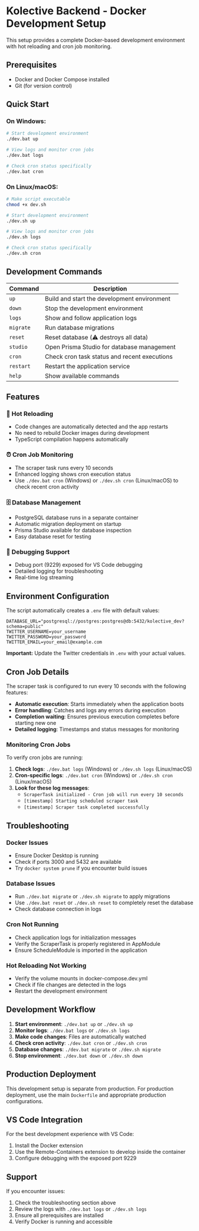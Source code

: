 # Kolective Backend - Docker Development Setup

This setup provides a complete Docker-based development environment with hot reloading and cron job monitoring.

## Prerequisites

- Docker and Docker Compose installed
- Git (for version control)

## Quick Start

### On Windows:
```bash
# Start development environment
./dev.bat up

# View logs and monitor cron jobs
./dev.bat logs

# Check cron status specifically
./dev.bat cron
```

### On Linux/macOS:
```bash
# Make script executable
chmod +x dev.sh

# Start development environment
./dev.sh up

# View logs and monitor cron jobs
./dev.sh logs

# Check cron status specifically
./dev.sh cron
```

## Development Commands

| Command | Description |
|---------|-------------|
| `up` | Build and start the development environment |
| `down` | Stop the development environment |
| `logs` | Show and follow application logs |
| `migrate` | Run database migrations |
| `reset` | Reset database (⚠️ destroys all data) |
| `studio` | Open Prisma Studio for database management |
| `cron` | Check cron task status and recent executions |
| `restart` | Restart the application service |
| `help` | Show available commands |

## Features

### 🔄 Hot Reloading
- Code changes are automatically detected and the app restarts
- No need to rebuild Docker images during development
- TypeScript compilation happens automatically

### ⏰ Cron Job Monitoring
- The scraper task runs every 10 seconds
- Enhanced logging shows cron execution status
- Use `./dev.bat cron` (Windows) or `./dev.sh cron` (Linux/macOS) to check recent cron activity

### 🗄️ Database Management
- PostgreSQL database runs in a separate container
- Automatic migration deployment on startup
- Prisma Studio available for database inspection
- Easy database reset for testing

### 🐛 Debugging Support
- Debug port (9229) exposed for VS Code debugging
- Detailed logging for troubleshooting
- Real-time log streaming

## Environment Configuration

The script automatically creates a `.env` file with default values:

```env
DATABASE_URL="postgresql://postgres:postgres@db:5432/kolective_dev?schema=public"
TWITTER_USERNAME=your_username
TWITTER_PASSWORD=your_password
TWITTER_EMAIL=your_email@example.com
```

**Important:** Update the Twitter credentials in `.env` with your actual values.

## Cron Job Details

The scraper task is configured to run every 10 seconds with the following features:

- **Automatic execution**: Starts immediately when the application boots
- **Error handling**: Catches and logs any errors during execution
- **Completion waiting**: Ensures previous execution completes before starting new one
- **Detailed logging**: Timestamps and status messages for monitoring

### Monitoring Cron Jobs

To verify cron jobs are running:

1. **Check logs**: `./dev.bat logs` (Windows) or `./dev.sh logs` (Linux/macOS)
2. **Cron-specific logs**: `./dev.bat cron` (Windows) or `./dev.sh cron` (Linux/macOS)
3. **Look for these log messages**:
   - `ScraperTask initialized - Cron job will run every 10 seconds`
   - `[timestamp] Starting scheduled scraper task`
   - `[timestamp] Scraper task completed successfully`

## Troubleshooting

### Docker Issues
- Ensure Docker Desktop is running
- Check if ports 3000 and 5432 are available
- Try `docker system prune` if you encounter build issues

### Database Issues
- Run `./dev.bat migrate` or `./dev.sh migrate` to apply migrations
- Use `./dev.bat reset` or `./dev.sh reset` to completely reset the database
- Check database connection in logs

### Cron Not Running
- Check application logs for initialization messages
- Verify the ScraperTask is properly registered in AppModule
- Ensure ScheduleModule is imported in the application

### Hot Reloading Not Working
- Verify the volume mounts in docker-compose.dev.yml
- Check if file changes are detected in the logs
- Restart the development environment

## Development Workflow

1. **Start environment**: `./dev.bat up` or `./dev.sh up`
2. **Monitor logs**: `./dev.bat logs` or `./dev.sh logs`
3. **Make code changes**: Files are automatically watched
4. **Check cron activity**: `./dev.bat cron` or `./dev.sh cron`
5. **Database changes**: `./dev.bat migrate` or `./dev.sh migrate`
6. **Stop environment**: `./dev.bat down` or `./dev.sh down`

## Production Deployment

This development setup is separate from production. For production deployment, use the main `Dockerfile` and appropriate production configurations.

## VS Code Integration

For the best development experience with VS Code:

1. Install the Docker extension
2. Use the Remote-Containers extension to develop inside the container
3. Configure debugging with the exposed port 9229

## Support

If you encounter issues:

1. Check the troubleshooting section above
2. Review the logs with `./dev.bat logs` or `./dev.sh logs`
3. Ensure all prerequisites are installed
4. Verify Docker is running and accessible
